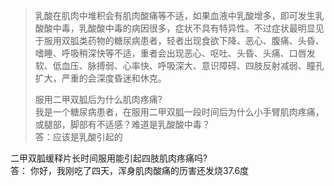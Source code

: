 > 乳酸在肌肉中堆积会有肌肉酸痛等不适，如果血液中乳酸增多，即可发生乳酸酸中毒，乳酸酸中毒的病因很多，症状不具有特异性。不过症状最明显见于服用双胍类药物的糖尿病患者，轻者出现食欲下降、恶心、腹痛、头昏、嗜睡、呼吸稍深快等不适，重者会出现恶心、呕吐、头昏、头痛、口唇发软、低血压、脉搏弱、心率快、呼吸深大、意识障碍、四肢反射减弱、瞳孔扩大，严重的会深度昏迷和休克。
>
> 服用二甲双胍后为什么肌肉疼痛?  
> 我是一个糖尿病患者，在服用二甲双胍一段时间后为什么小手臂肌肉疼痛，或腿部，脚部有不适感？难道是乳酸酸中毒？   
> 答：应该是乳酸引起的


二甲双胍缓释片长时间服用能引起四肢肌肉疼痛吗?   
答： 你好，我刚吃了四天，浑身肌肉酸痛的历害还发烧37.6度   
